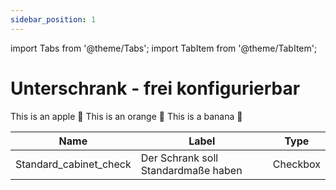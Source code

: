 ```yaml
---
sidebar_position: 1
---
```

  import Tabs from '@theme/Tabs';
  import TabItem from '@theme/TabItem';

# Unterschrank - frei konfigurierbar

<Tabs>
  <TabItem value="apple" label="Apple" default>
    This is an apple 🍎
  </TabItem>
  <TabItem value="orange" label="Orange">
    This is an orange 🍊
  </TabItem>
  <TabItem value="banana" label="Banana">
    This is a banana 🍌
  </TabItem>
</Tabs>

| Name                    | Label                                | Type     |
|-------------------------|--------------------------------------|----------|
| Standard_cabinet_check  | Der Schrank soll Standardmaße haben  | Checkbox |